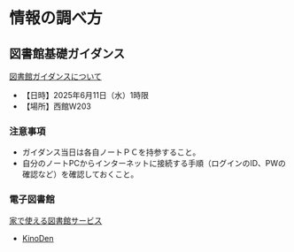 # 情報の調べ方

## 図書館基礎ガイダンス

[図書館ガイダンスについて](https://www.hosei.ac.jp/library/shien/guidance/koganei/)

- 【日時】2025年6月11日（水）1時限
- 【場所】西館W203

<!-- - 前日までに、当日使用するレジュメ等をGoogle Classroomにアップロードする -->

### 注意事項
- ガイダンス当日は各自ノートＰＣを持参すること。
- 自分のノートPCからインターネットに接続する手順（ログインのID、PWの確認など）を確認しておくこと。

### 電子図書館

[家で使える図書館サービス](https://www.hosei.ac.jp/library/important/article-20210318171651/)

- [KinoDen](https://kinoden.kinokuniya.co.jp/hosei_u/)
